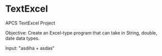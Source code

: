 TextExcel
=========

APCS TextExcel Project

Objective: Create an Excel-type program that can take in String, double, date data types.

Input: "asdiha + asdas"